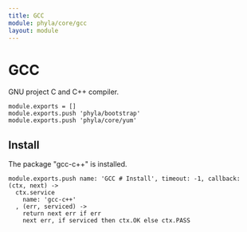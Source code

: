 ```yaml
---
title: GCC
module: phyla/core/gcc
layout: module
---
```


# GCC

GNU project C and C++ compiler.

    module.exports = []
    module.exports.push 'phyla/bootstrap'
    module.exports.push 'phyla/core/yum'

## Install

The package "gcc-c++" is installed.

    module.exports.push name: 'GCC # Install', timeout: -1, callback: (ctx, next) ->
      ctx.service
        name: 'gcc-c++'
      , (err, serviced) ->
        return next err if err
        next err, if serviced then ctx.OK else ctx.PASS
